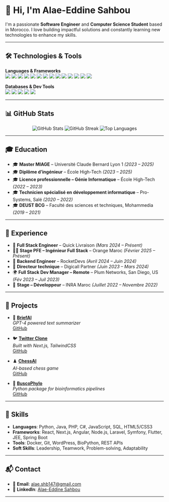 # 👋 Hi, I'm Alae-Eddine Sahbou

I'm a passionate **Software Engineer** and **Computer Science Student** based in Morocco. I love building impactful solutions and constantly learning new technologies to enhance my skills.

---

## 🛠️ Technologies & Tools

**Languages & Frameworks**  
![](https://img.shields.io/badge/JavaScript-informational?style=flat&logo=javascript)
![](https://img.shields.io/badge/Python-informational?style=flat&logo=python)
![](https://img.shields.io/badge/PHP-informational?style=flat&logo=php)
![](https://img.shields.io/badge/Java-informational?style=flat&logo=java)
![](https://img.shields.io/badge/React-informational?style=flat&logo=react)
![](https://img.shields.io/badge/Next.js-informational?style=flat&logo=next.js)
![](https://img.shields.io/badge/TailwindCSS-informational?style=flat&logo=tailwind-css)
![](https://img.shields.io/badge/Node.js-informational?style=flat&logo=node.js)
![](https://img.shields.io/badge/Angular-informational?style=flat&logo=angular)
![](https://img.shields.io/badge/Laravel-informational?style=flat&logo=laravel)
![](https://img.shields.io/badge/Symfony-informational?style=flat&logo=symfony)
![](https://img.shields.io/badge/Flutter-informational?style=flat&logo=flutter)
![](https://img.shields.io/badge/JEE-informational?style=flat&logo=java)
![](https://img.shields.io/badge/Spring_Boot-informational?style=flat&logo=spring)

**Databases & Dev Tools**  
![](https://img.shields.io/badge/MySQL-success?style=flat&logo=mysql)
![](https://img.shields.io/badge/MongoDB-success?style=flat&logo=mongodb)
![](https://img.shields.io/badge/Docker-warning?style=flat&logo=docker)
![](https://img.shields.io/badge/Git-success?style=flat&logo=git)
![](https://img.shields.io/badge/VS_Code-success?style=flat&logo=visual-studio-code)

---

## 📊 GitHub Stats

<p align="center">
  <img src="https://github-readme-stats.vercel.app/api?username=alaesahbou&show_icons=true&theme=dark" alt="GitHub Stats"/>
  <img src="https://github-readme-streak-stats.herokuapp.com/?user=alaesahbou&theme=dark" alt="GitHub Streak"/>
  <img src="https://github-readme-stats.vercel.app/api/top-langs/?username=alaesahbou&layout=compact&theme=dark" alt="Top Languages"/>
</p>

---

## 🎓 Education

- 🎓 **Master MIAGE** – Université Claude Bernard Lyon 1 *(2023 – 2025)*
- 🎓 **Diplôme d’ingénieur** – École High-Tech *(2023 – 2025)*
- 🎓 **Licence professionnelle – Génie Informatique** – École High-Tech *(2022 – 2023)*
- 🎓 **Technicien spécialisé en développement informatique** – Pro-Systems, Salé *(2020 – 2022)*
- 🎓 **DEUST BCG** – Faculté des sciences et techniques, Mohammedia *(2019 – 2021)*

---

## 💼 Experience

- 🏢 **Full Stack Engineer** – Quick Livraison *(Mars 2024 – Présent)*
- 🧑‍💻 **Stage PFE – Ingénieur Full Stack** – Orange Maroc *(Février 2025 – Présent)*
- 🔧 **Backend Engineer** – RocketDevs *(Avril 2024 – Juin 2024)*
- 🧠 **Directeur technique** – Digicall Partner *(Juin 2023 – Mars 2024)*
- 🌍 **Full Stack Dev Manager – Remote** – Plum Networks, San Diego, US *(Fév 2023 – Juil 2023)*
- 🌱 **Stage – Développeur** – INRA Maroc *(Juillet 2022 – Novembre 2022)*

---

## 🚀 Projects

- 🧠 [**BriefAI**](https://brief-ai.vercel.app/)  
  *GPT-4 powered text summarizer*  
  [GitHub](https://github.com/alaesahbou/BriefAI)

- 🐦 [**Twitter Clone**](https://twitter-clone-oxwv.vercel.app/)  
  *Built with Next.js, TailwindCSS*  
  [GitHub](https://github.com/alaesahbou/twitter-clone)

- ♟️ [**ChessAI**](https://alaesahbou.github.io/chessAI)  
  *AI-based chess game*  
  [GitHub](https://github.com/alaesahbou/chessAI)

- 🔬 [**BuscoPhylo**](http://buscophylo.inra.org.ma/)  
  *Python package for bioinformatics pipelines*  
  [GitHub](https://github.com/alaesahbou/BuscoPhylo)

---

## 🌱 Skills

- **Languages**: Python, Java, PHP, C#, JavaScript, SQL, HTML5/CSS3  
- **Frameworks**: React, Next.js, Angular, Node.js, Laravel, Symfony, Flutter, JEE, Spring Boot  
- **Tools**: Docker, Git, WordPress, BioPython, REST APIs  
- **Soft Skills**: Leadership, Teamwork, Problem-solving, Adaptability

---

## 📬 Contact

- 📧 **Email**: alae.shb147@gmail.com  
- 💼 **LinkedIn**: [Alae-Eddine Sahbou](https://www.linkedin.com/in/alae-eddine-sahbou/)

---
